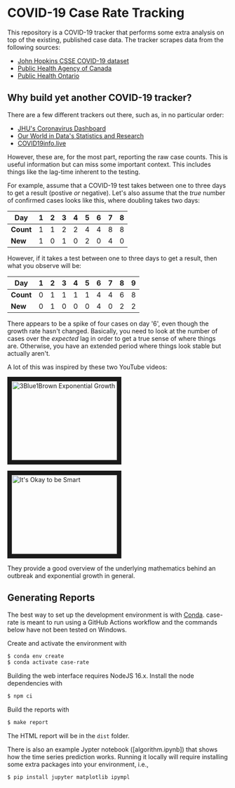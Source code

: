 # COVID-19 Case Rate Tracking

This repository is a COVID-19 tracker that performs some extra analysis on top
of the existing, published case data.  The tracker scrapes data from the
following sources:

* [John Hopkins CSSE COVID-19 dataset](https://github.com/CSSEGISandData/COVID-19)
* [Public Health Agency of Canada](https://www.canada.ca/en/public-health/services/diseases/2019-novel-coronavirus-infection.html#a1)
* [Public Health Ontario](https://data.ontario.ca/dataset/status-of-covid-19-cases-in-ontario)

## Why build yet another COVID-19 tracker?

There are a few different trackers out there, such as, in no particular order:

 * [JHU's Coronavirus Dashboard](https://systems.jhu.edu/research/public-health/ncov/)
 * [Our World in Data's Statistics and Research](https://ourworldindata.org/coronavirus)
 * [COVID19info.live](https://covid19info.live/)

However, these are, for the most part, reporting the raw case counts.  This is
useful information but can miss some important context.  This includes things
like the lag-time inherent to the testing.

For example, assume that a COVID-19 test takes between one to three days to get
a result (postive *or* negative).  Let's also assume that the *true* number of
confirmed cases looks like this, where doubling takes two days:

|   Day     | 1 | 2 | 3 | 4 | 5 | 6 | 7 | 8 |
|-----------|---|---|---|---|---|---|---|---|
| **Count** | 1 | 1 | 2 | 2 | 4 | 4 | 8 | 8 |
| **New**   | 1 | 0 | 1 | 0 | 2 | 0 | 4 | 0 |

However, if it takes a test between one to three days to get a result, then what
you observe will be:

|   Day     | 1 | 2 | 3 | 4 | 5 | 6 | 7 | 8 | 9 |
|-----------|---|---|---|---|---|---|---|---|---|
| **Count** | 0 | 1 | 1 | 1 | 1 | 4 | 4 | 6 | 8 |
| **New**   | 0 | 1 | 0 | 0 | 0 | 4 | 0 | 2 | 2 |

There appears to be a spike of four cases on day '6', even though the growth
rate hasn't changed.  Basically, you need to look at the number of cases over
the *expected* lag in order to get a true sense of where things are.  Otherwise,
you have an extended period where things look stable but actually aren't.

A lot of this was inspired by these two YouTube videos:

<a href="http://www.youtube.com/watch?feature=player_embedded&v=Kas0tIxDvrg
" target="_blank"><img src="http://img.youtube.com/vi/Kas0tIxDvrg/0.jpg"
alt="3Blue1Brown Exponential Growth" width="240" height="180" border="10" /></a>

<a href="http://www.youtube.com/watch?feature=player_embedded&v=fgBla7RepXU
" target="_blank"><img src="http://img.youtube.com/vi/fgBla7RepXU/0.jpg"
alt="It's Okay to be Smart" width="240" height="180" border="10" /></a>

They provide a good overview of the underlying mathematics behind an outbreak
and exponential growth in general.

## Generating Reports

The best way to set up the development environment is with
[Conda](https://conda.io/en/latest/).  case-rate is meant to run using a GitHub
Actions workflow and the commands below have not been tested on Windows.

Create and activate the environment with

```bash
$ conda env create
$ conda activate case-rate
```

Building the web interface requires NodeJS 16.x.  Install the node dependencies
with

```bash
$ npm ci
```

Build the reports with

```bash
$ make report
```

The HTML report will be in the `dist` folder.

There is also an example Jypter notebook ([algorithm.ipynb]) that shows how the
time series prediction works.  Running it locally will require installing some
extra packages into your environment, i.e.,

```bash
$ pip install jupyter matplotlib ipympl
```
